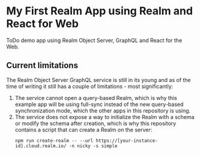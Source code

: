 # My First Realm App using Realm and React for Web

ToDo demo app using Realm Object Server, GraphQL and React for the Web.

## Current limitations

The Realm Object Server GraphQL service is still in its young and as of the time of writing it still has a couple of limitations - most significantly:

1. The service cannot open a query-based Realm, which is why this example app will be using full-sync instead of the new
   query-based synchronization mode, which the other apps in this repository is using.
2. The service does not expose a way to initialize the Realm with a schema or modify the schema after creation, which is
   why this repository contains a script that can create a Realm on the server:
   ```
   npm run create-realm -- --url https://[your-instance-id].cloud.realm.io/ -n nicky -s simple
   ```
